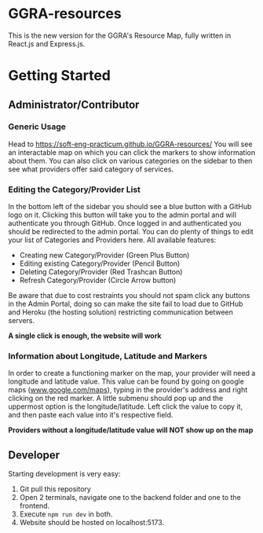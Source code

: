 # GGRA-resources

This is the new version for the GGRA's Resource Map, fully written in React.js and Express.js.

# Getting Started

## Administrator/Contributor
### Generic Usage
Head to https://soft-eng-practicum.github.io/GGRA-resources/
You will see an interactable map on which you can click the markers to show information about them. You can also click on various categories on the sidebar to then see what providers offer said category of services.

### Editing the Category/Provider List
In the bottom left of the sidebar you should see a blue button with a GitHub logo on it. Clicking this button will take you to the admin portal and will authenticate you through GitHub. Once logged in and authenticated you should be redirected to the admin portal. You can do plenty of things to edit your list of Categories and Providers here.
All available features:
- Creating new Category/Provider (Green Plus Button)
- Editing existing Category/Provider (Pencil Button)
- Deleting Category/Provider (Red Trashcan Button)
- Refresh Category/Provider (Circle Arrow button)

Be aware that due to cost restraints you should not spam click any buttons in the Admin Portal, doing so can make the site fail to load due to GitHub and Heroku (the hosting solution) restricting communication between servers.

**A single click is enough, the website will work**

### Information about Longitude, Latitude and Markers
In order to create a functioning marker on the map, your provider will need a longitude and latitude value. This value can be found by going on google maps (www.google.com/maps), typing in the provider's address and right clicking on the red marker. A little submenu should pop up and the uppermost option is the longitude/latitude. Left click the value to copy it, and then paste each value into it's respective field.

**Providers without a longitude/latitude value will NOT show up on the map**

## Developer
Starting development is very easy:
1. Git pull this repository
2. Open 2 terminals, navigate one to the backend folder and one to the frontend.
3. Execute ```npm run dev``` in both.
4. Website should be hosted on localhost:5173.
